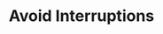---
title: Avoid Interruptions
permalink: /coga-draft/guide/focused/avoid-interruptions
github:
  repository: w3c/wai-coga
layout: guide
feedbackmail: wai@w3.org
doc-note-type: draft
doc-note-message-md: |
  [See page details in plan](../../plan#design-guide)

---